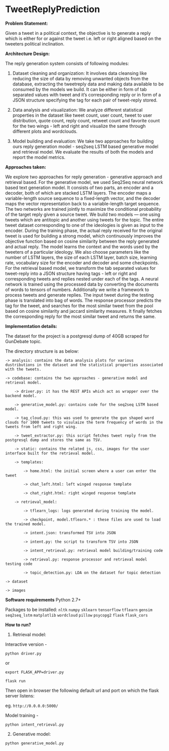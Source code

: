 # TweetReplyPrediction

**Problem Statement:**

Given a tweet in a political context, the objective is to generate a reply which is either for or against the tweet i.e. left or right aligned based on the tweeters political inclination.


**Architecture Design:**

The reply generation system consists of following modules:

1) Dataset cleaning and organization: It involves data cleansing like reducing the size of data by removing unwanted objects from the database, extracting the tweetreply data and making data available to be consumed
by the models we build. It can be either in form of tab separated values with tweet and it’s corresponding reply or in form of a JSON structure specifying the tag for each pair of tweet-reply stored.

2) Data analysis and visualization: We analyze different statistical properties in the dataset like tweet count, user count, tweet to user distribution, quote count, reply count, retweet count and favorite count for the two wings - left and right and visualize the same through different plots and wordclouds.

3) Model building and evaluation: We take two approaches for building ours reply generation model - seq2seq LSTM based generative model and retrieval model. We evaluate the results of both the models and report the model metrics.


**Approaches taken:**

We explore two approaches for reply generation - generative approach and retrieval based. For the generative model, we used Seq2Seq neural network based text generation model. It consists of two parts, an encoder and a decoder, both of which are stacked LSTM layers. The encoder maps a variable-length source sequence to a fixed-length vector, and the decoder maps the vector representation back to a variable-length target sequence. The two networks are trained jointly to maximize the conditional probability of the target reply given a source tweet. We build two models — one using tweets which are antitopic and another using tweets for the topic. The entire tweet dataset corresponding to one of the ideologies is given as input to the encoder. During the training phase, the actual reply received for the original tweet is used for building a strong model, which continuously improves the objective function based on cosine similarity between the reply generated and actual reply. The model learns the context and the words used by the tweeters of a particular ideology. We also choose parameters like the number of LSTM layers, the size of each LSTM layer, batch size, learning rate, vocabulary size for the encoder and decoder and some checkpoints. For the retrieval based model, we transform the tab separated values for tweet-reply into a JSON structure having tags - left or right and corresponding tweets and replies nested under each of the tags. A neural network is trained using the processed data by converting the documents of words to tensors of numbers. Additionally we write a framework to process tweets and generate replies. The input tweet during the testing phase is translated into bag of words. The response processor predicts the tag for the tweet, and searches for the most similar tweet from the pool based on cosine similarity and jaccard similarity measures. It finally fetches the corresponding reply for the most similar tweet and returns the same.


**Implememtation details:**

The dataset for the project is a postgresql dump of 40GB scraped for GunDebate topic.

The directory structure is as below:

    -> analysis: contains the data analysis plots for various dustributions in the dataset and the statistical properties associated with the tweets.
    
    -> codebase: contains the two approaches - generative model and retrieval model.
        
        -> driver.py: it has the REST APIs which act as wrapper over the backend model.
        
        -> generative_model.py: contains code for the seq2seq LSTM based model.
        
        -> tag_cloud.py: this was used to generate the gun shaped word clouds for 1000 tweets to visulaize the term frequency of words in the tweets from left and right wing.
        
        -> tweet_extractor.py: this script fetches tweet reply from the postgresql dump and stores the same as TSV.
        
        -> static: contains the related js, css, images for the user interface built for the retrieval model. 
        
        -> templates: 
        
            -> home.html: the initial screen where a user can enter the tweet
        
            -> chat_left.html: left winged response template
        
            -> chat_right.html: right winged response template
        
        -> retrieval_model:
        
            -> tflearn_logs: logs generated during training the model.
        
            -> checkpoint, model.tflearn.* : these files are used to load the trained model.
        
            -> intent.json: transformed TSV into JSON
        
            -> intent.py: the script to transform TSV into JSON
        
            -> intent_retrieval.py: retrieval model building/training code
        
            -> retrieval.py: response processor and retrieval model testing code
        
            -> topic_detection.py: LDA on the dataset for topic detection
    
    -> dataset
    
    -> images


**Software requirements**
Python 2.7+

Packages to be installed:
`nltk`
`numpy`
`sklearn`
`tensorflow`
`tflearn`
`gensim`
`seq2seq_lstm`
`matplotlib`
`wordcloud`
`pillow`
`psycopg2`
`flask`
`flask_cors`


**How to run?**

1) Retrieval model:

Interactive version -

`python driver.py`

or

`export FLASK_APP=driver.py`

`flask run`

Then open in browser the following default url and port on which the flask server listens:

eg. `http://0.0.0.0:5000/`


Model training - 

`python intent_retrieval.py`


2) Generative model:

`python generative_model.py`
